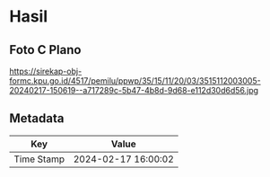 # Hasil

## Foto C Plano

https://sirekap-obj-formc.kpu.go.id/4517/pemilu/ppwp/35/15/11/20/03/3515112003005-20240217-150619--a717289c-5b47-4b8d-9d68-e112d30d6d56.jpg


## Metadata

| Key        | Value               |
| ---------- | ------------------- |
| Time Stamp | 2024-02-17 16:00:02 |



